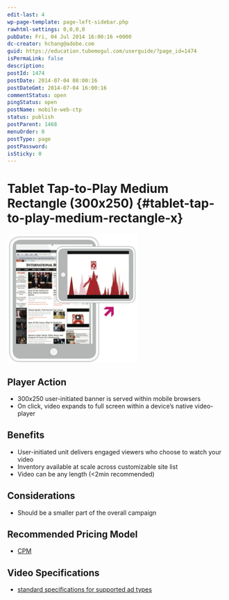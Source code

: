 ```yaml
---
edit-last: 4
wp-page-template: page-left-sidebar.php
rawhtml-settings: 0,0,0,0
pubDate: Fri, 04 Jul 2014 16:00:16 +0000
dc-creator: hchang@adobe.com
guid: https://education.tubemogul.com/userguide/?page_id=1474
isPermaLink: false
description: 
postId: 1474
postDate: 2014-07-04 08:00:16
postDateGmt: 2014-07-04 16:00:16
commentStatus: open
pingStatus: open
postName: mobile-web-ctp
status: publish
postParent: 1468
menuOrder: 0
postType: page
postPassword: 
isSticky: 0
---
```


# Tablet Tap-to-Play Medium Rectangle (300x250) {#tablet-tap-to-play-medium-rectangle-x}

[ ![Mobile Web CTP](assets/mobile-web-ctp-300x297.png)](assets/mobile-web-ctp.png)

## Player Action

* 300x250 user-initiated banner is served within mobile browsers
* On click, video expands to full screen within a device’s native video-player

## Benefits

* User-initiated unit delivers engaged viewers who choose to watch your video
* Inventory available at scale across customizable site list
* Video can be any length (<2min recommended)

## Considerations

* Should be a smaller part of the overall campaign

## Recommended Pricing Model

* [CPM](../../../../dsp/planning/ad-formats/performance-pricing.md)

## Video Specifications

* [standard specifications for supported ad types](https://www.tubemogul.com/ad-specs/)
